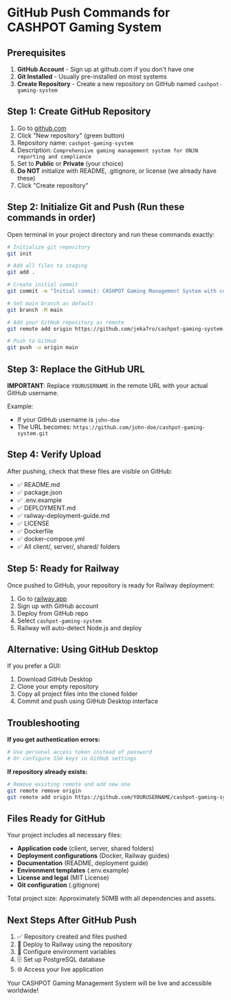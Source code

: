 # GitHub Push Commands for CASHPOT Gaming System

## Prerequisites
1. **GitHub Account** - Sign up at github.com if you don't have one
2. **Git Installed** - Usually pre-installed on most systems
3. **Create Repository** - Create a new repository on GitHub named `cashpot-gaming-system`

## Step 1: Create GitHub Repository
1. Go to [github.com](https://github.com)
2. Click "New repository" (green button)
3. Repository name: `cashpot-gaming-system`
4. Description: `Comprehensive gaming management system for ONJN reporting and compliance`
5. Set to **Public** or **Private** (your choice)
6. **Do NOT** initialize with README, .gitignore, or license (we already have these)
7. Click "Create repository"

## Step 2: Initialize Git and Push (Run these commands in order)

Open terminal in your project directory and run these commands exactly:

```bash
# Initialize git repository
git init

# Add all files to staging
git add .

# Create initial commit
git commit -m "Initial commit: CASHPOT Gaming Management System with complete Railway deployment setup"

# Set main branch as default
git branch -M main

# Add your GitHub repository as remote
git remote add origin https://github.com/jeka7ro/cashpot-gaming-system.git

# Push to GitHub
git push -u origin main
```

## Step 3: Replace the GitHub URL

**IMPORTANT**: Replace `YOURUSERNAME` in the remote URL with your actual GitHub username.

Example:
- If your GitHub username is `john-doe`
- The URL becomes: `https://github.com/john-doe/cashpot-gaming-system.git`

## Step 4: Verify Upload

After pushing, check that these files are visible on GitHub:
- ✅ README.md
- ✅ package.json
- ✅ .env.example
- ✅ DEPLOYMENT.md
- ✅ railway-deployment-guide.md
- ✅ LICENSE
- ✅ Dockerfile
- ✅ docker-compose.yml
- ✅ All client/, server/, shared/ folders

## Step 5: Ready for Railway

Once pushed to GitHub, your repository is ready for Railway deployment:

1. Go to [railway.app](https://railway.app)
2. Sign up with GitHub account
3. Deploy from GitHub repo
4. Select `cashpot-gaming-system`
5. Railway will auto-detect Node.js and deploy

## Alternative: Using GitHub Desktop

If you prefer a GUI:
1. Download GitHub Desktop
2. Clone your empty repository
3. Copy all project files into the cloned folder
4. Commit and push using GitHub Desktop interface

## Troubleshooting

**If you get authentication errors:**
```bash
# Use personal access token instead of password
# Or configure SSH keys in GitHub settings
```

**If repository already exists:**
```bash
# Remove existing remote and add new one
git remote remove origin
git remote add origin https://github.com/YOURUSERNAME/cashpot-gaming-system.git
```

## Files Ready for GitHub

Your project includes all necessary files:
- **Application code** (client, server, shared folders)
- **Deployment configurations** (Docker, Railway guides)
- **Documentation** (README, deployment guide)
- **Environment templates** (.env.example)
- **License and legal** (MIT License)
- **Git configuration** (.gitignore)

Total project size: Approximately 50MB with all dependencies and assets.

## Next Steps After GitHub Push

1. ✅ Repository created and files pushed
2. 🚀 Deploy to Railway using the repository
3. 🔧 Configure environment variables
4. 🗄️ Set up PostgreSQL database
5. 🌐 Access your live application

Your CASHPOT Gaming Management System will be live and accessible worldwide!